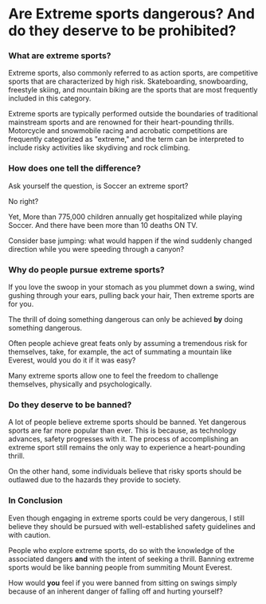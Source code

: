 # Are Extreme sports dangerous? And do they deserve to be prohibited?
### What are extreme sports?
Extreme sports, also commonly referred to as action sports, are competitive sports that are characterized by high risk. Skateboarding, snowboarding, freestyle skiing, and mountain biking are the sports that are most frequently included in this category.

Extreme sports are typically performed outside the boundaries of traditional mainstream sports and are renowned for their heart-pounding thrills. Motorcycle and snowmobile racing and acrobatic competitions are frequently categorized as "extreme," and the term can be interpreted to include risky activities like skydiving and rock climbing.
### How does one tell the difference?
Ask yourself the question, is Soccer an extreme sport?

No right?

Yet, More than 775,000 children annually get hospitalized while playing Soccer.
And there have been more than 10 deaths ON TV.

Consider base jumping: what would happen if the wind suddenly changed direction while you were speeding through a canyon?
### Why do people pursue extreme sports?
If you love the swoop in your stomach as you plummet down a swing, wind gushing through your ears, pulling back your hair, Then extreme sports are for you.

The thrill of doing something dangerous can only be achieved **by** doing something dangerous.

Often people achieve great feats only by assuming a tremendous risk for themselves, take, for example, the act of summating a mountain like Everest, would you do it if it was easy?

Many extreme sports allow one to feel the freedom to challenge themselves, physically and psychologically.
### Do they deserve to be banned?
A lot of people believe extreme sports should be banned. Yet dangerous sports are far more popular than ever.
This is because, as technology advances, safety progresses with it. The process of accomplishing an extreme sport still remains the only way to experience a heart-pounding thrill.

On the other hand, some individuals believe that risky sports should be outlawed due to the hazards they provide to society.
### In Conclusion
Even though engaging in extreme sports could be very dangerous, I still believe they should be pursued with well-established safety guidelines and with caution.

People who explore extreme sports, do so with the knowledge of the associated dangers **and** with the intent of seeking a thrill. Banning extreme sports would be like banning people from summiting Mount Everest.

How would **you** feel if you were banned from sitting on swings simply because of an inherent danger of falling off and hurting yourself?
